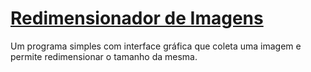 # <a href="https://github.com/QueirozT/Redimensionador-de-Imagens/raw/main/Executavel/Redimensionador.exe" target="_blank">Redimensionador de Imagens</a>
 Um programa simples com interface gráfica que coleta uma imagem e permite redimensionar o tamanho da mesma.
